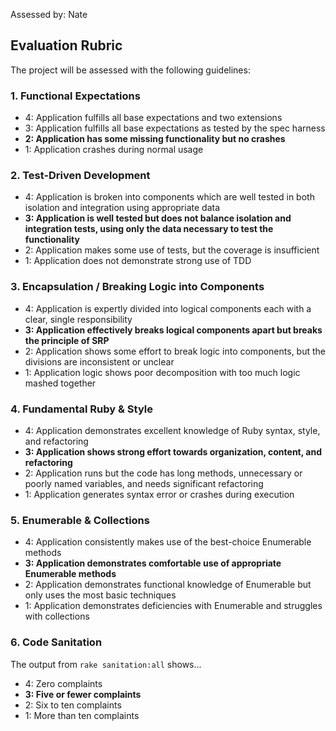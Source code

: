 Assessed by: Nate

## Evaluation Rubric

The project will be assessed with the following guidelines:

### 1. Functional Expectations

* 4: Application fulfills all base expectations and two extensions
* 3: Application fulfills all base expectations as tested by the spec harness
* **2: Application has some missing functionality but no crashes**
* 1: Application crashes during normal usage

### 2. Test-Driven Development

* 4: Application is broken into components which are well tested in both isolation and integration using appropriate data
* **3: Application is well tested but does not balance isolation and integration tests, using only the data necessary to test the functionality**
* 2: Application makes some use of tests, but the coverage is insufficient
* 1: Application does not demonstrate strong use of TDD

### 3. Encapsulation / Breaking Logic into Components

* 4: Application is expertly divided into logical components each with a clear, single responsibility
* **3: Application effectively breaks logical components apart but breaks the principle of SRP**
* 2: Application shows some effort to break logic into components, but the divisions are inconsistent or unclear
* 1: Application logic shows poor decomposition with too much logic mashed together

### 4. Fundamental Ruby & Style

* 4:  Application demonstrates excellent knowledge of Ruby syntax, style, and refactoring
* **3:  Application shows strong effort towards organization, content, and refactoring**
* 2:  Application runs but the code has long methods, unnecessary or poorly named variables, and needs significant refactoring
* 1:  Application generates syntax error or crashes during execution

### 5. Enumerable & Collections

* 4: Application consistently makes use of the best-choice Enumerable methods
* **3: Application demonstrates comfortable use of appropriate Enumerable methods**
* 2: Application demonstrates functional knowledge of Enumerable but only uses the most basic techniques
* 1: Application demonstrates deficiencies with Enumerable and struggles with collections

### 6. Code Sanitation

The output from `rake sanitation:all` shows...

* 4: Zero complaints
* **3: Five or fewer complaints**
* 2: Six to ten complaints
* 1: More than ten complaints
